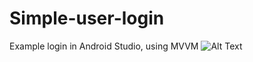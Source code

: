 # Simple-user-login
Example login in Android Studio, using MVVM
![Alt Text](https://media.giphy.com/media/vFKqnCdLPNOKc/giphy.gif)
